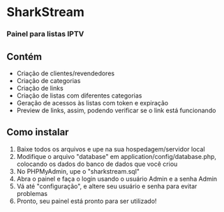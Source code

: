 # SharkStream
### Painel para listas IPTV

## Contém
- Criação de clientes/revendedores
- Criação de categorias
- Criação de links
- Criação de listas com diferentes categorias
- Geração de acessos às listas com token e expiração
- Preview de links, assim, podendo verificar se o link está funcionando

## Como instalar
1. Baixe todos os arquivos e upe na sua hospedagem/servidor local
2. Modifique o arquivo "database" em application/config/database.php, colocando os dados do banco de dados que você criou
3. No PHPMyAdmin, upe o "sharkstream.sql"
4. Abra o painel e faça o login usando o usuário Admin e a senha Admin
5. Vá até "configuração", e altere seu usuário e senha para evitar problemas
6. Pronto, seu painel está pronto para ser utilizado!
